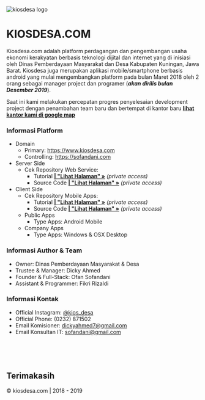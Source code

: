 ![kiosdesa logo](https://i.pinimg.com/564x/c4/17/ad/c417adcccc9ac7b572492ca2bdef46d1.jpg)

# KIOSDESA.COM

Kiosdesa.com adalah platform perdagangan dan pengembangan usaha ekonomi kerakyatan berbasis teknologi dijital dan internet yang di inisiasi oleh Dinas Pemberdayaan Masyarakat dan Desa Kabupaten Kuningan, Jawa Barat. Kiosdesa juga merupakan aplikasi mobile/smartphone berbasis android yang mulai mengembangkan platform pada bulan Maret 2018 oleh 2 orang sebagai manager project dan programer (_**akan dirilis bulan Desember 2019**_).

Saat ini kami melakukan percepatan progres penyelesaian development project dengan penambahan team baru dan bertempat di kantor baru **[lihat kantor kami di google map](https://goo.gl/maps/4gt3oT9uzXp)**

### Informasi Platform
- Domain
  - Primary: https://www.kiosdesa.com
  - Controlling: https://sofandani.com
- Server Side
  - Cek Repository Web Service:
    - Tutorial **[| "Lihat Halaman" &raquo;](https://github.com/sofandani/api2/blob/master/README.md)** _(private access)_
    - Source Code **[| "Lihat Halaman" &raquo;](https://github.com/sofandani/api2)** _(private access)_
- Client Side
  - Cek Repository Mobile Apps:
    - Tutorial **[| "Lihat Halaman" &raquo;](https://github.com/sofandani/kiosdesa-mobile/blob/master/README.md)** _(private access)_
    - Source Code **[| "Lihat Halaman" &raquo;](https://github.com/sofandani/kiosdesa-mobile)** _(private access)_
  - Public Apps
    - Type Apps: Android Mobile
  - Company Apps
    - Type Apps: Windows & OSX Desktop
    
### Informasi Author & Team
- Owner: Dinas Pemberdayaan Masyarakat & Desa
- Trustee & Manager: Dicky Ahmed
- Founder & Full-Stack: Ofan Sofandani
- Assistant & Programmer: Fikri Rizaldi

### Informasi Kontak
- Official Instagram: [@kios_desa](https://instagram.com/kios_desa)
- Official Phone: (0232) 871502
- Email Komisioner: [dickyahmed7@gmail.com](mailto:dickyahmed7@gmail.com)
- Email Konsultan IT: [sofandani@gmail.com](mailto:sofandani@gmail.com)

  
<br/>
<br/>
<br/>

## Terimakasih
&copy; kiosdesa.com | 2018 - 2019
